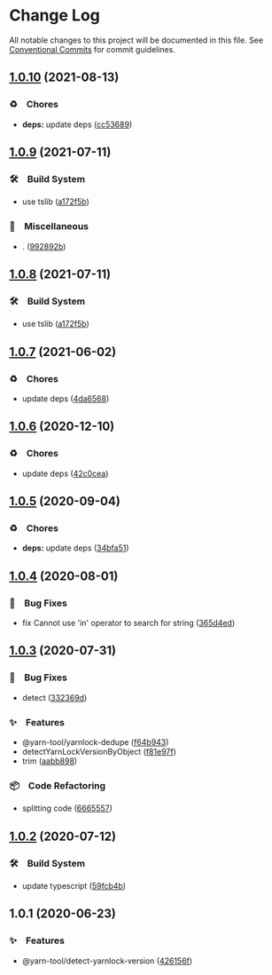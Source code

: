 # Change Log

All notable changes to this project will be documented in this file.
See [Conventional Commits](https://conventionalcommits.org) for commit guidelines.

## [1.0.10](https://github.com/bluelovers/ws-yarn-workspaces/compare/@yarn-tool/detect-yarnlock-version@1.0.9...@yarn-tool/detect-yarnlock-version@1.0.10) (2021-08-13)


### ♻️　Chores

* **deps:** update deps ([cc53689](https://github.com/bluelovers/ws-yarn-workspaces/commit/cc53689dadd1334672807d4737c0e6400b15aba0))





## [1.0.9](https://github.com/bluelovers/ws-yarn-workspaces/compare/@yarn-tool/detect-yarnlock-version@1.0.7...@yarn-tool/detect-yarnlock-version@1.0.9) (2021-07-11)


### 🛠　Build System

* use tslib ([a172f5b](https://github.com/bluelovers/ws-yarn-workspaces/commit/a172f5b85b6b74256ebc8707435e0756adfd533a))


### 🔖　Miscellaneous

* . ([992892b](https://github.com/bluelovers/ws-yarn-workspaces/commit/992892bbf110cad2a8ee559521fc64506700e228))





## [1.0.8](https://github.com/bluelovers/ws-yarn-workspaces/compare/@yarn-tool/detect-yarnlock-version@1.0.7...@yarn-tool/detect-yarnlock-version@1.0.8) (2021-07-11)


### 🛠　Build System

* use tslib ([a172f5b](https://github.com/bluelovers/ws-yarn-workspaces/commit/a172f5b85b6b74256ebc8707435e0756adfd533a))





## [1.0.7](https://github.com/bluelovers/ws-yarn-workspaces/compare/@yarn-tool/detect-yarnlock-version@1.0.6...@yarn-tool/detect-yarnlock-version@1.0.7) (2021-06-02)


### ♻️　Chores

* update deps ([4da6568](https://github.com/bluelovers/ws-yarn-workspaces/commit/4da65683a914d70a296533568d412df3f9a90e93))





## [1.0.6](https://github.com/bluelovers/ws-yarn-workspaces/compare/@yarn-tool/detect-yarnlock-version@1.0.5...@yarn-tool/detect-yarnlock-version@1.0.6) (2020-12-10)


### ♻️　Chores

* update deps ([42c0cea](https://github.com/bluelovers/ws-yarn-workspaces/commit/42c0cea71062526ba664c8b5cf0888c0d15a1359))





## [1.0.5](https://github.com/bluelovers/ws-yarn-workspaces/compare/@yarn-tool/detect-yarnlock-version@1.0.4...@yarn-tool/detect-yarnlock-version@1.0.5) (2020-09-04)


### ♻️　Chores

* **deps:** update deps ([34bfa51](https://github.com/bluelovers/ws-yarn-workspaces/commit/34bfa51ebe13e7d6b9289001c16cf3cfb33d477d))





## [1.0.4](https://github.com/bluelovers/ws-yarn-workspaces/compare/@yarn-tool/detect-yarnlock-version@1.0.3...@yarn-tool/detect-yarnlock-version@1.0.4) (2020-08-01)


### 🐛　Bug Fixes

* fix Cannot use 'in' operator to search for string ([365d4ed](https://github.com/bluelovers/ws-yarn-workspaces/commit/365d4edacf9cfac93129efeb03cfc1d24e2d5a68))





## [1.0.3](https://github.com/bluelovers/ws-yarn-workspaces/compare/@yarn-tool/detect-yarnlock-version@1.0.2...@yarn-tool/detect-yarnlock-version@1.0.3) (2020-07-31)


### 🐛　Bug Fixes

* detect ([332369d](https://github.com/bluelovers/ws-yarn-workspaces/commit/332369d5792033dd2eb6939bc37358cfcf26f2de))


### ✨　Features

* @yarn-tool/yarnlock-dedupe ([f64b943](https://github.com/bluelovers/ws-yarn-workspaces/commit/f64b943433352564f7e0b038fa29101bf3bb5fa3))
* detectYarnLockVersionByObject ([f81e97f](https://github.com/bluelovers/ws-yarn-workspaces/commit/f81e97fabdb5c819d2c7fb04e6fd681ca72820b1))
* trim ([aabb898](https://github.com/bluelovers/ws-yarn-workspaces/commit/aabb8988f82006e2b011713bc954b5a94e54094c))


### 📦　Code Refactoring

* splitting code ([6665557](https://github.com/bluelovers/ws-yarn-workspaces/commit/6665557313d6abee225934773995d771a2b249e5))





## [1.0.2](https://github.com/bluelovers/ws-yarn-workspaces/compare/@yarn-tool/detect-yarnlock-version@1.0.1...@yarn-tool/detect-yarnlock-version@1.0.2) (2020-07-12)


### 🛠　Build System

* update typescript ([59fcb4b](https://github.com/bluelovers/ws-yarn-workspaces/commit/59fcb4b76df45c08f990ef8adeb66558ed4e4237))





## 1.0.1 (2020-06-23)


### ✨　Features

* @yarn-tool/detect-yarnlock-version ([426156f](https://github.com/bluelovers/ws-yarn-workspaces/commit/426156f400ced58f9282b67c337139c343eb7a08))
